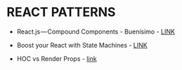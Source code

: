 # REACT PATTERNS

* React.js — Compound Components - Buenísimo - [LINK](https://medium.com/@Dane_s/react-js-compound-components-a6e54b5c9992)

* Boost your React with State Machines - [LINK](https://medium.freecodecamp.org/boost-your-react-with-state-machines-1e9641b0aa43)

* HOC vs Render Props - [link](https://www.nocountryforgeeks.com/hoc-vs-render-props/)
